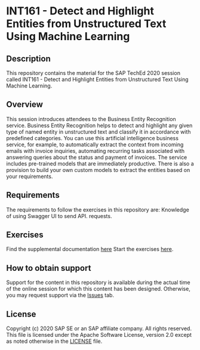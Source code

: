 # INT161 - Detect and Highlight Entities from Unstructured Text Using Machine Learning

## Description

This repository contains the material for the SAP TechEd 2020 session called INT161 - Detect and Highlight Entities from Unstructured Text Using Machine Learning.  

## Overview

This session introduces attendees to the Business Entity Recognition service. Business Entity Recognition helps to detect and highlight any given type of named entity in unstructured text and classify it in accordance with predefined categories. You can use this artificial intelligence business service, for example, to automatically extract the context from incoming emails with invoice inquiries, automating recurring tasks associated with answering queries about the status and payment of invoices.
The service includes pre-trained models that are immediately productive. There is also a provision to build your own custom models to extract the entities based on your requirements.

## Requirements

The requirements to follow the exercises in this repository are: Knowledge of using Swagger UI to send API. requests.

## Exercises

Find the supplemental documentation [here](https://github.com/SAP-samples/teched2020-INT161/blob/master/INT161_Presentation.pdf)
Start the exercises [here](https://github.com/SAP-samples/teched2020-INT161/blob/master/exercises/INT161_Workshop%20Material.pdf).

## How to obtain support

Support for the content in this repository is available during the actual time of the online session for which this content has been designed. Otherwise, you may request support via the [Issues](../../issues) tab.

## License
Copyright (c) 2020 SAP SE or an SAP affiliate company. All rights reserved. This file is licensed under the Apache Software License, version 2.0 except as noted otherwise in the [LICENSE](LICENSES/Apache-2.0.txt) file.
